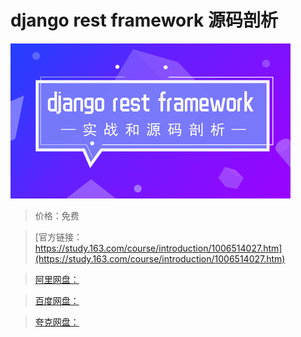 # django rest framework 源码剖析

![img](../../../assets/study163/free/24c85d4d728144128aefb8ccfa4e129c.png)

> 价格：免费

> [官方链接：https://study.163.com/course/introduction/1006514027.htm](https://study.163.com/course/introduction/1006514027.htm)

> [阿里网盘：]()

> [百度网盘：]()

> [夸克网盘：]()
